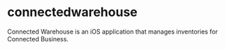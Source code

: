 # connectedwarehouse
Connected Warehouse is an iOS application that manages inventories for Connected Business.

